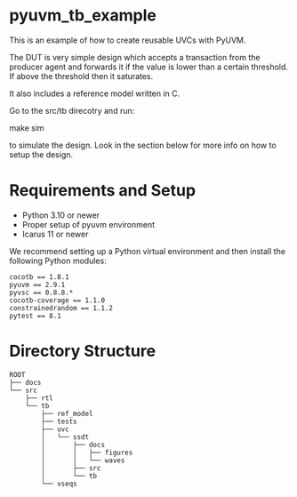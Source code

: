 # pyuvm_tb_example

This is an example of how to create reusable UVCs with PyUVM.

The DUT is very simple design which accepts a transaction from the
producer agent and forwards it if the value is lower than a certain
threshold. If above the threshold then it saturates.

It also includes a reference model written in C.

Go to the src/tb direcotry and run:

make sim

to simulate the design. Look in the section below for more info on how to setup the design.

# Requirements and Setup

* Python 3.10 or newer
* Proper setup of pyuvm environment
* Icarus 11 or newer

We recommend setting up a Python virtual environment and then install the following Python modules:

    cocotb == 1.8.1
    pyuvm == 2.9.1
    pyvsc == 0.8.8.*
    cocotb-coverage == 1.1.0
    constrainedrandom == 1.1.2
    pytest == 8.1

# Directory Structure

    ROOT
    ├── docs
    └── src
        ├── rtl
        └── tb
            ├── ref_model
            ├── tests
            ├── uvc
            │   └── ssdt
            │       ├── docs
            │       │   ├── figures
            │       │   └── waves
            │       ├── src
            │       └── tb
            └── vseqs

